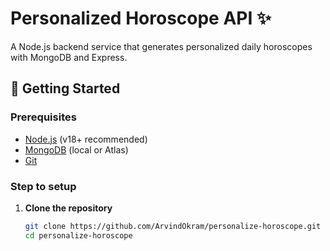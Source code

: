 # Personalized Horoscope API ✨

A Node.js backend service that generates personalized daily horoscopes with MongoDB and Express.

## 🚀 Getting Started

### Prerequisites
- [Node.js](https://nodejs.org/) (v18+ recommended)
- [MongoDB](https://www.mongodb.com/) (local or Atlas)
- [Git](https://git-scm.com/)

### Step to setup

1. **Clone the repository**
   ```bash
   git clone https://github.com/ArvindOkram/personalize-horoscope.git
   cd personalize-horoscope

